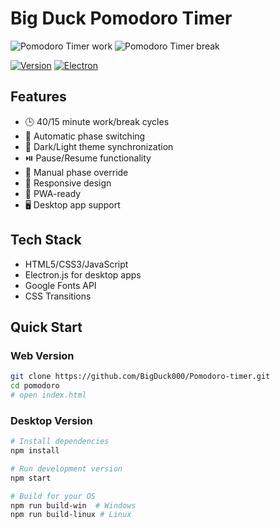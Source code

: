# Big Duck Pomodoro Timer

![Pomodoro Timer work](https://i.imgur.com/cHy7N8Q.png)
![Pomodoro Timer break](https://i.imgur.com/0oJf2Ab.png)

[![Version](https://img.shields.io/badge/Version-1.0.0-brightgreen)](https://github.com/BigDuck000/Pomodoro-timer)
[![Electron](https://img.shields.io/badge/Electron-28.0.0-red)](https://www.electronjs.org/)

## Features
- 🕒 40/15 minute work/break cycles
- 🔁 Automatic phase switching
- 🌙 Dark/Light theme synchronization
- ⏯️ Pause/Resume functionality
- 🔄 Manual phase override
- 📱 Responsive design
- 🚀 PWA-ready
- 🖥️ Desktop app support

## Tech Stack
- HTML5/CSS3/JavaScript
- Electron.js for desktop apps
- Google Fonts API
- CSS Transitions

## Quick Start
### Web Version
```bash
git clone https://github.com/BigDuck000/Pomodoro-timer.git
cd pomodoro
# open index.html
```

### Desktop Version
```bash
# Install dependencies
npm install

# Run development version
npm start

# Build for your OS
npm run build-win  # Windows
npm run build-linux # Linux

